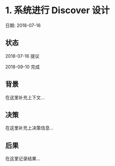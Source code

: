 # 1. 系统进行 Discover 设计

日期: 2018-07-16

## 状态

2018-07-16 提议

2018-09-10 完成

## 背景

在这里补充上下文...

## 决策

在这里补充上决策信息...

## 后果

在这里记录结果...
